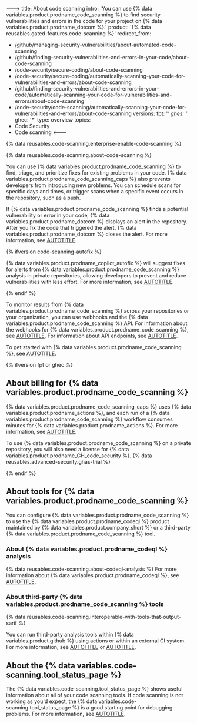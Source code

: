 --->
title: About code scanning
intro: 'You can use {% data variables.product.prodname_code_scanning %} to find security vulnerabilities and errors in the code for your project on {% data variables.product.prodname_dotcom %}.'
product: '{% data reusables.gated-features.code-scanning %}'
redirect_from:
  - /github/managing-security-vulnerabilities/about-automated-code-scanning
  - /github/finding-security-vulnerabilities-and-errors-in-your-code/about-code-scanning
  - /code-security/secure-coding/about-code-scanning
  - /code-security/secure-coding/automatically-scanning-your-code-for-vulnerabilities-and-errors/about-code-scanning
  - /github/finding-security-vulnerabilities-and-errors-in-your-code/automatically-scanning-your-code-for-vulnerabilities-and-errors/about-code-scanning
  - /code-security/code-scanning/automatically-scanning-your-code-for-vulnerabilities-and-errors/about-code-scanning
versions:
  fpt: '*'
  ghes: '*'
  ghec: '*'
type: overview
topics:
  - Code Security
  - Code scanning
<---

{% data reusables.code-scanning.enterprise-enable-code-scanning %}

{% data reusables.code-scanning.about-code-scanning %}

You can use {% data variables.product.prodname_code_scanning %} to find, triage, and prioritize fixes for existing problems in your code. {% data variables.product.prodname_code_scanning_caps %} also prevents developers from introducing new problems. You can schedule scans for specific days and times, or trigger scans when a specific event occurs in the repository, such as a push.

If {% data variables.product.prodname_code_scanning %} finds a potential vulnerability or error in your code, {% data variables.product.prodname_dotcom %} displays an alert in the repository. After you fix the code that triggered the alert, {% data variables.product.prodname_dotcom %} closes the alert. For more information, see [AUTOTITLE](/code-security/code-scanning/managing-code-scanning-alerts/resolving-code-scanning-alerts).

{% ifversion code-scanning-autofix %}

{% data variables.product.prodname_copilot_autofix %} will suggest fixes for alerts from {% data variables.product.prodname_code_scanning %} analysis in private repositories, allowing developers to prevent and reduce vulnerabilities with less effort. For more information, see [AUTOTITLE](/code-security/code-scanning/managing-code-scanning-alerts/responsible-use-autofix-code-scanning).

{% endif %}

To monitor results from {% data variables.product.prodname_code_scanning %} across your repositories or your organization, you can use webhooks and the {% data variables.product.prodname_code_scanning %} API. For information about the webhooks for {% data variables.product.prodname_code_scanning %}, see
[AUTOTITLE](/webhooks-and-events/webhooks/webhook-events-and-payloads#code_scanning_alert). For information about API endpoints, see [AUTOTITLE](/rest/code-scanning).

To get started with {% data variables.product.prodname_code_scanning %}, see [AUTOTITLE](/code-security/code-scanning/enabling-code-scanning/configuring-default-setup-for-code-scanning).

{% ifversion fpt or ghec %}

## About billing for {% data variables.product.prodname_code_scanning %}

{% data variables.product.prodname_code_scanning_caps %} uses {% data variables.product.prodname_actions %}, and each run of a {% data variables.product.prodname_code_scanning %} workflow consumes minutes for {% data variables.product.prodname_actions %}. For more information, see [AUTOTITLE](/billing/managing-billing-for-github-actions/about-billing-for-github-actions).

To use {% data variables.product.prodname_code_scanning %} on a private repository, you will also need a license for {% data variables.product.prodname_GH_code_security %}. {% data reusables.advanced-security.ghas-trial %}

{% endif %}

## About tools for {% data variables.product.prodname_code_scanning %}

You can configure {% data variables.product.prodname_code_scanning %} to use the {% data variables.product.prodname_codeql %} product maintained by {% data variables.product.company_short %} or a third-party {% data variables.product.prodname_code_scanning %} tool.

### About {% data variables.product.prodname_codeql %} analysis

{% data reusables.code-scanning.about-codeql-analysis %} For more information about {% data variables.product.prodname_codeql %}, see [AUTOTITLE](/code-security/code-scanning/introduction-to-code-scanning/about-code-scanning-with-codeql).

### About third-party {% data variables.product.prodname_code_scanning %} tools

{% data reusables.code-scanning.interoperable-with-tools-that-output-sarif %}

You can run third-party analysis tools within {% data variables.product.github %} using actions or within an external CI system. For more information, see [AUTOTITLE](/code-security/code-scanning/creating-an-advanced-setup-for-code-scanning/configuring-advanced-setup-for-code-scanning#configuring-code-scanning-using-third-party-actions) or [AUTOTITLE](/code-security/code-scanning/integrating-with-code-scanning/uploading-a-sarif-file-to-github).

## About the {% data variables.code-scanning.tool_status_page %}

The {% data variables.code-scanning.tool_status_page %} shows useful information about all of your code scanning tools. If code scanning is not working as you'd expect, the {% data variables.code-scanning.tool_status_page %} is a good starting point for debugging problems. For more information, see [AUTOTITLE](/code-security/code-scanning/managing-your-code-scanning-configuration/about-the-tool-status-page).
